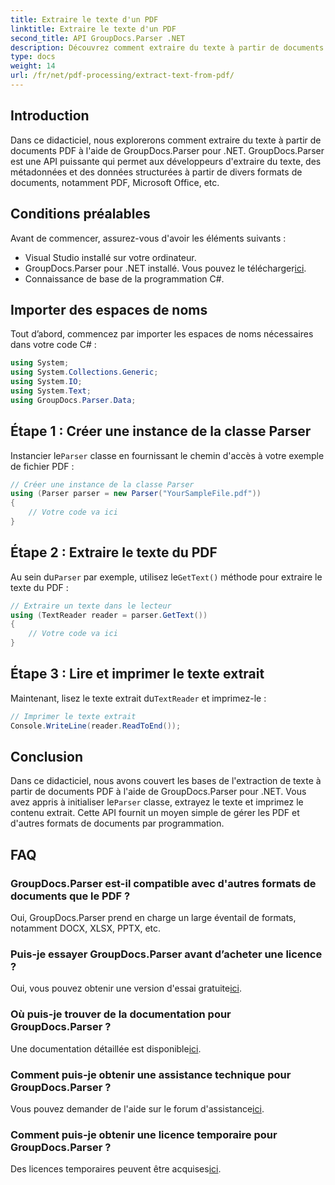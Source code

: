 ```yaml
---
title: Extraire le texte d'un PDF
linktitle: Extraire le texte d'un PDF
second_title: API GroupDocs.Parser .NET
description: Découvrez comment extraire du texte à partir de documents PDF à l'aide de GroupDocs.Parser pour .NET. Tutoriel étape par étape pour les développeurs.
type: docs
weight: 14
url: /fr/net/pdf-processing/extract-text-from-pdf/
---
```

## Introduction
Dans ce didacticiel, nous explorerons comment extraire du texte à partir de documents PDF à l'aide de GroupDocs.Parser pour .NET. GroupDocs.Parser est une API puissante qui permet aux développeurs d'extraire du texte, des métadonnées et des données structurées à partir de divers formats de documents, notamment PDF, Microsoft Office, etc.
## Conditions préalables
Avant de commencer, assurez-vous d'avoir les éléments suivants :
- Visual Studio installé sur votre ordinateur.
-  GroupDocs.Parser pour .NET installé. Vous pouvez le télécharger[ici](https://releases.groupdocs.com/parser/net/).
- Connaissance de base de la programmation C#.

## Importer des espaces de noms
Tout d’abord, commencez par importer les espaces de noms nécessaires dans votre code C# :
```csharp
using System;
using System.Collections.Generic;
using System.IO;
using System.Text;
using GroupDocs.Parser.Data;
```
## Étape 1 : Créer une instance de la classe Parser
 Instancier le`Parser` classe en fournissant le chemin d'accès à votre exemple de fichier PDF :
```csharp
// Créer une instance de la classe Parser
using (Parser parser = new Parser("YourSampleFile.pdf"))
{
    // Votre code va ici
}
```
## Étape 2 : Extraire le texte du PDF
 Au sein du`Parser` par exemple, utilisez le`GetText()` méthode pour extraire le texte du PDF :
```csharp
// Extraire un texte dans le lecteur
using (TextReader reader = parser.GetText())
{
    // Votre code va ici
}
```
## Étape 3 : Lire et imprimer le texte extrait
 Maintenant, lisez le texte extrait du`TextReader` et imprimez-le :
```csharp
// Imprimer le texte extrait
Console.WriteLine(reader.ReadToEnd());
```

## Conclusion
 Dans ce didacticiel, nous avons couvert les bases de l'extraction de texte à partir de documents PDF à l'aide de GroupDocs.Parser pour .NET. Vous avez appris à initialiser le`Parser` classe, extrayez le texte et imprimez le contenu extrait. Cette API fournit un moyen simple de gérer les PDF et d'autres formats de documents par programmation.

## FAQ
### GroupDocs.Parser est-il compatible avec d'autres formats de documents que le PDF ?
Oui, GroupDocs.Parser prend en charge un large éventail de formats, notamment DOCX, XLSX, PPTX, etc.
### Puis-je essayer GroupDocs.Parser avant d’acheter une licence ?
 Oui, vous pouvez obtenir une version d'essai gratuite[ici](https://releases.groupdocs.com/).
### Où puis-je trouver de la documentation pour GroupDocs.Parser ?
 Une documentation détaillée est disponible[ici](https://reference.groupdocs.com/parser/net/).
### Comment puis-je obtenir une assistance technique pour GroupDocs.Parser ?
 Vous pouvez demander de l'aide sur le forum d'assistance[ici](https://forum.groupdocs.com/c/parser/17).
### Comment puis-je obtenir une licence temporaire pour GroupDocs.Parser ?
 Des licences temporaires peuvent être acquises[ici](https://purchase.groupdocs.com/temporary-license/).